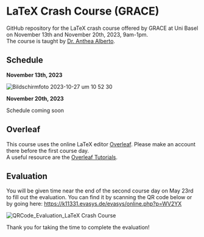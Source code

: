 # LaTeX Crash Course (GRACE)

GitHub repository for the LaTeX crash course offered by GRACE at Uni Basel on November 13th and November 20th, 2023, 9am-1pm.\
The course is taught by [Dr. Anthea Alberto](https://rise.unibas.ch/de/team/anthea-alberto/).

## Schedule

**November 13th, 2023**

![Bildschirmfoto 2023-10-27 um 10 52 30](https://github.com/RISE-UNIBAS/grace_latex_HS23/assets/94174603/ede25233-0151-4f2b-a683-eb159fc4f7a6)

**November 20th, 2023**

Schedule coming soon

## Overleaf

This course uses the online LaTeX editor [Overleaf](https://www.overleaf.com). Please make an account there before the first course day.\
A useful resource are the [Overleaf Tutorials](https://www.overleaf.com/learn).

## Evaluation

You will be given time near the end of the second course day on May 23rd to fill out the evaluation. You can find it by scanning the QR code below or by going here: https://k11331.evasys.de/evasys/online.php?p=WV2YX

![QRCode_Evaluation_LaTeX Crash Course](https://github.com/RISE-UNIBAS/grace_latex_HS23/assets/94174603/d8fcb116-28a8-4f35-8ee1-1827bc167355)

Thank you for taking the time to complete the evaluation!
